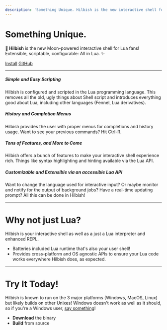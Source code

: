 ```yaml
---
description: 'Something Unique. Hilbish is the new interactive shell for Lua fans. Extensible, scriptable, configurable: All in Lua.'
---
```


[//]: <>

<!-- hugo (prob goldmark) is funny; the html wont work if its the first thing -->
<div class="text-center">
	<h1 class="fw-light">Something Unique.</h1>
		<p>
			<strong>🌺 Hilbish</strong> is the new Moon-powered interactive shell for Lua fans!<br>
			Extensible, scriptable, configurable: All in Lua. ✨
		</p>
	<a href="install" class="btn btn-primary">Install</a>
	<a href="https://github.com/Rosettea/Hilbish" class="btn btn-secondary" target="_blank">GitHub</a>
</div>

<hr>

<div class="row row-cols-1 row-cols-md-2 g-4">
	<div class="col">
		<div class="card">
			<div class="card-body">
				<h5 class="card-title">Simple and Easy Scripting</h5>
				<p class="card-text">Hilbish is configured and scripted in the
				Lua programming language. This removes all the old, ugly things
				about Shell script and introduces everything good about Lua,
				including other languages (Fennel, Lua derivatives).</p>
			</div>
		</div>
	</div>
	<div class="col">
		<div class="card">
			<div class="card-body">
				<h5 class="card-title">History and Completion Menus</h5>
				<p class="card-text">Hilbish provides the user with proper menus
				for completions and history usage. Want to see your previous commands?
				Hit Ctrl-R.</p>
			</div>
		</div>
	</div>
	<div class="col">
		<div class="card">
			<div class="card-body">
				<h5 class="card-title">Tons of Features, and More to Come</h5>
				<p class="card-text">Hilbish offers a bunch of features to make your
				interactive shell experience rich. Things like syntax highlighting
				and hinting available via the Lua API.</p>
			</div>
		</div>
	</div>
	<div class="col">
		<div class="card">
			<div class="card-body">
				<h5 class="card-title">Customizable and Extensible via an accessible Lua API</h5>
				<p class="card-text">Want to change the language used for interactive input?
				Or maybe monitor and notify for the output of background jobs?
				Have a real-time updating prompt? All this can be done in Hilbish!</p>
			</div>
		</div>
	</div>
</div>

<hr>

<h1 class="fw-light">Why not just Lua?</h1>
<p>
	Hilbish is your interactive shell as well as a just a Lua interpreter
	and enhanced REPL.<br>
</p>
<ul class="list-group">
	<li class="list-group-item"><i class="fa-solid fa-battery-full"></i> Batteries included Lua runtime that's also your user shell!</li>
	<li class="list-group-item"><i class="fa-solid fa-network-wired"></i> Provides cross-platform and OS agnostic APIs to ensure your Lua code works everywhere Hilbish does, as expected.</li>
</ul>

<hr>

<h1 class="fw-light">Try It Today!</h1>
<p>
	Hilbish is known to run on the 3 major platforms (Windows, MacOS, Linux)
	but likely builds on other Unixes! Windows doesn't work as well as it should,
	so if you're a Windows user,
	<a href="https://github.com/Rosettea/Hilbish/discussions/165">say something</a>!
	<ul class="list-group">
		<li class="list-group-item"><i class="fa-solid fa-cloud-arrow-down"></i> <a href="/Hilbish/install" style="text-decoration: none;"><strong>Download</strong></a> the binary</li>
		<li class="list-group-item"><i class="fa-solid fa-screwdriver-wrench"></i> <a href="https://github.com/Rosettea/Hilbish#manual-build" style="text-decoration: none;"><strong>Build</strong></a> from source</li>
	</ul>
</p>

